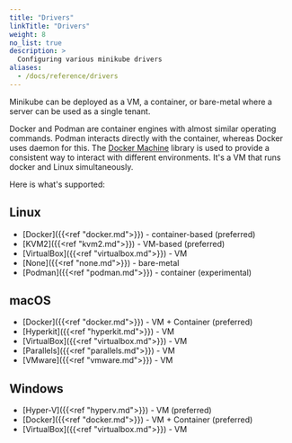 ```yaml
---
title: "Drivers"
linkTitle: "Drivers"
weight: 8
no_list: true
description: >
  Configuring various minikube drivers
aliases:
  - /docs/reference/drivers
---
```

Minikube can be deployed as a VM, a container, or bare-metal where a server can be used as a single tenant.

Docker and Podman are container engines with almost similar operating commands. Podman interacts directly with the container, whereas Docker uses daemon for this.
The [Docker Machine](https://github.com/docker/machine) library is used to provide a consistent way to interact with different environments. It's a VM that runs docker and Linux simultaneously. 

Here is what's supported:

## Linux

* [Docker]({{<ref "docker.md">}}) - container-based (preferred)
* [KVM2]({{<ref "kvm2.md">}}) - VM-based (preferred)
* [VirtualBox]({{<ref "virtualbox.md">}}) - VM
* [None]({{<ref "none.md">}}) -  bare-metal
* [Podman]({{<ref "podman.md">}}) - container (experimental)

## macOS

* [Docker]({{<ref "docker.md">}}) - VM + Container (preferred)
* [Hyperkit]({{<ref "hyperkit.md">}}) - VM
* [VirtualBox]({{<ref "virtualbox.md">}}) - VM
* [Parallels]({{<ref "parallels.md">}}) - VM
* [VMware]({{<ref "vmware.md">}}) - VM

## Windows

* [Hyper-V]({{<ref "hyperv.md">}}) - VM (preferred)
* [Docker]({{<ref "docker.md">}}) - VM + Container (preferred)
* [VirtualBox]({{<ref "virtualbox.md">}}) - VM
